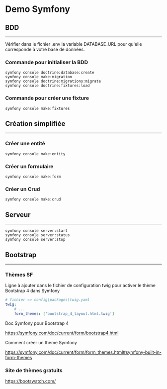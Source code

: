 # Demo Symfony

## BDD
---
Vérifier dans le fichier .env la variable DATABASE_URL pour qu'elle corresponde à votre base de données.

### Commande pour initialiser la BDD
```
symfony console doctrine:database:create
symfony console make:migration
symfony console doctrine:migrations:migrate
symfony console doctrine:fixtures:load
```
### Commande pour créer une fixture
```
symfony console make:fixtures
```
## Création simplifiée
---
### Créer une entité
```
symfony console make:entity
```
### Créer un formulaire
```
symfony console make:form
```
### Créer un Crud
```
symfony console make:crud
```
## Serveur
---
```
symfony console server:start
symfony console server:status
symfony console server:stop
```
## Bootstrap
---
### Thèmes SF
Ligne à ajouter dans le fichier de configuration twig pour activer le thème Bootstrap 4 dans Symfony
```yaml
# fichier => config\packages\twig.yaml
twig:
    # ...
    form_themes: ['bootstrap_4_layout.html.twig']

```

Doc Symfony pour Bootstrap 4 

https://symfony.com/doc/current/form/bootstrap4.html

Comment créer un thème Symfony

https://symfony.com/doc/current/form/form_themes.html#symfony-built-in-form-themes

### Site de thèmes gratuits
https://bootswatch.com/
